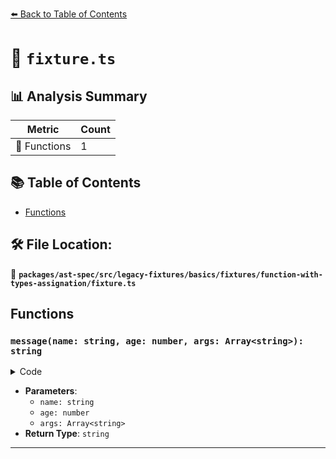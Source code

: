 [⬅️ Back to Table of Contents](../../../../../../../index.md)

# 📄 `fixture.ts`

## 📊 Analysis Summary

| Metric | Count |
|--------|-------|
| 🔧 Functions | 1 |

## 📚 Table of Contents

- [Functions](#functions)

## 🛠️ File Location:
📂 **`packages/ast-spec/src/legacy-fixtures/basics/fixtures/function-with-types-assignation/fixture.ts`**

## Functions

### `message(name: string, age: number, args: Array<string>): string`

<details><summary>Code</summary>

```ts
function message(
  name: string,
  age: number = 100,
  ...args: Array<string>
): string {
  return name;
}
```
</details>

- **Parameters**:
  - `name: string`
  - `age: number`
  - `args: Array<string>`
- **Return Type**: `string`

---